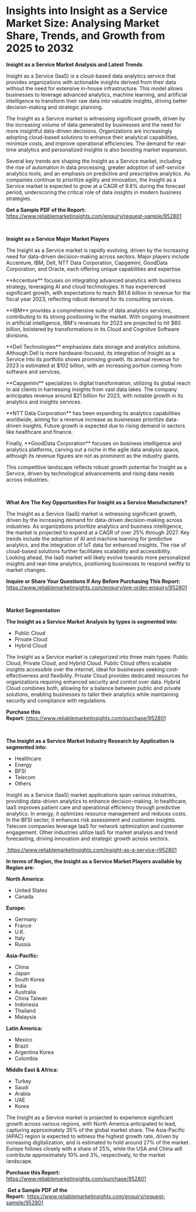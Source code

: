 <p><h1>Insights into Insight as a Service Market Size: Analysing Market Share, Trends, and Growth from 2025 to 2032</h1></p><p><strong>Insight as a Service Market Analysis and Latest Trends</strong></p>
<p><p>Insight as a Service (IaaS) is a cloud-based data analytics service that provides organizations with actionable insights derived from their data without the need for extensive in-house infrastructure. This model allows businesses to leverage advanced analytics, machine learning, and artificial intelligence to transform their raw data into valuable insights, driving better decision-making and strategic planning.</p><p>The Insight as a Service market is witnessing significant growth, driven by the increasing volume of data generated by businesses and the need for more insightful data-driven decisions. Organizations are increasingly adopting cloud-based solutions to enhance their analytical capabilities, minimize costs, and improve operational efficiencies. The demand for real-time analytics and personalized insights is also boosting market expansion.</p><p>Several key trends are shaping the Insight as a Service market, including the rise of automation in data processing, greater adoption of self-service analytics tools, and an emphasis on predictive and prescriptive analytics. As companies continue to prioritize agility and innovation, the Insight as a Service market is expected to grow at a CAGR of 9.6% during the forecast period, underscoring the critical role of data insights in modern business strategies.</p></p>
<p><strong>Get a Sample PDF of the Report:&nbsp;</strong> <a href="https://www.reliablemarketinsights.com/enquiry/request-sample/952801?utm_campaign=3701&utm_medium=2&utm_source=Github&utm_content=ia&utm_term=18042025&utm_id=insight-as-a-service">https://www.reliablemarketinsights.com/enquiry/request-sample/952801</a></p>
<p>&nbsp;</p>
<p><strong>Insight as a Service Major Market Players</strong></p>
<p><p>The Insight as a Service market is rapidly evolving, driven by the increasing need for data-driven decision-making across sectors. Major players include Accenture, IBM, Dell, NTT Data Corporation, Capgemini, GoodData Corporation, and Oracle, each offering unique capabilities and expertise.</p><p>**Accenture** focuses on integrating advanced analytics with business strategy, leveraging AI and cloud technologies. It has experienced significant growth, with expectations to reach $61.6 billion in revenue for the fiscal year 2023, reflecting robust demand for its consulting services.</p><p>**IBM** provides a comprehensive suite of data analytics services, contributing to its strong positioning in the market. With ongoing investment in artificial intelligence, IBM's revenues for 2023 are projected to hit $60 billion, bolstered by transformations in its Cloud and Cognitive Software divisions.</p><p>**Dell Technologies** emphasizes data storage and analytics solutions. Although Dell is more hardware-focused, its integration of Insight as a Service into its portfolio shows promising growth. Its annual revenue for 2023 is estimated at $102 billion, with an increasing portion coming from software and services.</p><p>**Capgemini** specializes in digital transformation, utilizing its global reach to aid clients in harnessing insights from vast data lakes. The company anticipates revenue around $21 billion for 2023, with notable growth in its analytics and insights services.</p><p>**NTT Data Corporation** has been expanding its analytics capabilities worldwide, aiming for a revenue increase as businesses prioritize data-driven insights. Future growth is expected due to rising demand in sectors like healthcare and finance.</p><p>Finally, **GoodData Corporation** focuses on business intelligence and analytics platforms, carving out a niche in the agile data analysis space, although its revenue figures are not as prominent as the industry giants.</p><p>This competitive landscape reflects robust growth potential for Insight as a Service, driven by technological advancements and rising data needs across industries.</p></p>
<p>&nbsp;</p>
<p><strong>What Are The Key Opportunities For Insight as a Service Manufacturers?</strong></p>
<p><p>The Insight as a Service (IaaS) market is witnessing significant growth, driven by the increasing demand for data-driven decision-making across industries. As organizations prioritize analytics and business intelligence, the market is projected to expand at a CAGR of over 25% through 2027. Key trends include the adoption of AI and machine learning for predictive analytics, and the integration of IoT data for enhanced insights. The rise of cloud-based solutions further facilitates scalability and accessibility. Looking ahead, the IaaS market will likely evolve towards more personalized insights and real-time analytics, positioning businesses to respond swiftly to market changes.</p></p>
<p><strong>Inquire or Share Your Questions If Any Before Purchasing This Report:</strong> <a href="https://www.reliablemarketinsights.com/enquiry/pre-order-enquiry/952801?utm_campaign=3701&utm_medium=2&utm_source=Github&utm_content=ia&utm_term=18042025&utm_id=insight-as-a-service">https://www.reliablemarketinsights.com/enquiry/pre-order-enquiry/952801</a></p>
<p>&nbsp;</p>
<p><strong>Market Segmentation</strong></p>
<p><strong>The Insight as a Service Market Analysis by types is segmented into:</strong></p>
<p><ul><li>Public Cloud</li><li>Private Cloud</li><li>Hybrid Cloud</li></ul></p>
<p><p>The Insight as a Service market is categorized into three main types: Public Cloud, Private Cloud, and Hybrid Cloud. Public Cloud offers scalable insights accessible over the internet, ideal for businesses seeking cost-effectiveness and flexibility. Private Cloud provides dedicated resources for organizations requiring enhanced security and control over data. Hybrid Cloud combines both, allowing for a balance between public and private solutions, enabling businesses to tailor their analytics while maintaining security and compliance with regulations.</p></p>
<p><strong>Purchase this Report:&nbsp;</strong><a href="https://www.reliablemarketinsights.com/purchase/952801?utm_campaign=3701&utm_medium=2&utm_source=Github&utm_content=ia&utm_term=18042025&utm_id=insight-as-a-service">https://www.reliablemarketinsights.com/purchase/952801</a></p>
<p>&nbsp;</p>
<p><strong>The Insight as a Service Market Industry Research by Application is segmented into:</strong></p>
<p><ul><li>Healthcare</li><li>Energy</li><li>BFSI</li><li>Telecom</li><li>Others</li></ul></p>
<p><p>Insight as a Service (IaaS) market applications span various industries, providing data-driven analytics to enhance decision-making. In healthcare, IaaS improves patient care and operational efficiency through predictive analytics. In energy, it optimizes resource management and reduces costs. In the BFSI sector, it enhances risk assessment and customer insights. Telecom companies leverage IaaS for network optimization and customer engagement. Other industries utilize IaaS for market analysis and trend forecasting, driving innovation and strategic growth across sectors.</p></p>
<p><a href="https://www.reliablemarketinsights.com/insight-as-a-service-r952801?utm_campaign=3701&utm_medium=2&utm_source=Github&utm_content=ia&utm_term=18042025&utm_id=insight-as-a-service">&nbsp;https://www.reliablemarketinsights.com/insight-as-a-service-r952801</a></p>
<p><strong>In terms of Region, the Insight as a Service Market Players available by Region are:</strong></p>
<p>
    <p> <strong> North America: </strong>
        <ul>
            <li>United States</li>
            <li>Canada</li>
        </ul>
        </p> 
    <p> <strong> Europe: </strong>
        <ul>
            <li>Germany</li>
            <li>France</li>
            <li>U.K.</li>
            <li>Italy</li>
            <li>Russia</li>
        </ul>
        </p> 
    <p> <strong> Asia-Pacific: </strong>
        <ul>
            <li>China</li>
            <li>Japan</li>
            <li>South Korea</li>
            <li>India</li>
            <li>Australia</li>
            <li>China Taiwan</li>
            <li>Indonesia</li>
            <li>Thailand</li>
            <li>Malaysia</li>
        </ul>
        </p> 
    <p> <strong> Latin America: </strong>
        <ul>
            <li>Mexico</li>
            <li>Brazil</li>
            <li>Argentina Korea</li>
            <li>Colombia</li>
        </ul>
        </p> 
    <p> <strong> Middle East & Africa: </strong>
        <ul>
            <li>Turkey</li>
            <li>Saudi</li>
            <li>Arabia</li>
            <li>UAE</li>
            <li>Korea</li>
        </ul>
    </p>
    </p>
<p><p>The Insight as a Service market is projected to experience significant growth across various regions, with North America anticipated to lead, capturing approximately 35% of the global market share. The Asia-Pacific (APAC) region is expected to witness the highest growth rate, driven by increasing digitalization, and is estimated to hold around 27% of the market. Europe follows closely with a share of 25%, while the USA and China will contribute approximately 10% and 3%, respectively, to the market landscape.</p></p>
<p><strong>Purchase this Report: </strong><a href="https://www.reliablemarketinsights.com/purchase/952801?utm_campaign=3701&utm_medium=2&utm_source=Github&utm_content=ia&utm_term=18042025&utm_id=insight-as-a-service">https://www.reliablemarketinsights.com/purchase/952801</a></p>
<p>&nbsp;<strong>Get a Sample PDF of the Report:&nbsp;&nbsp;</strong><a href="https://www.reliablemarketinsights.com/enquiry/request-sample/952801?utm_campaign=3701&utm_medium=2&utm_source=Github&utm_content=ia&utm_term=18042025&utm_id=insight-as-a-service">https://www.reliablemarketinsights.com/enquiry/request-sample/952801</a></p>
<p><strong></strong></p>
<p><p></p><p></p><p></p></p>